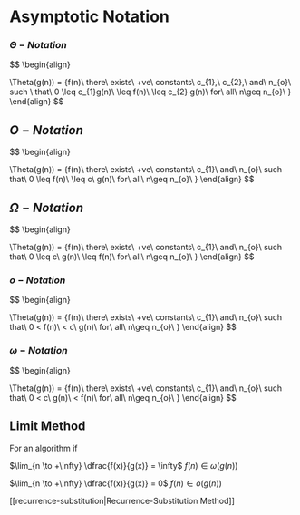 # Asymptotic Notation

### $\Theta\ -\ Notation$
$$
\begin{align}

\Theta(g(n)) = \{f(n)\ there\ exists\ +ve\ constants\ c_{1},\ c_{2},\ and\ n_{o}\ such \\
that\ 0 \leq c_{1}g(n)\ \leq f(n)\ \leq c_{2} g(n)\ for\ all\ n\geq n_{o}\ \}
\end{align}
$$

## $O-Notation$

$$
\begin{align}

\Theta(g(n)) = \{f(n)\ there\ exists\ +ve\ constants\ c_{1}\ and\ n_{o}\\ such\
that\ 0  \leq f(n)\ \leq c\ g(n)\ for\ all\ n\geq n_{o}\ \}
\end{align}
$$

## $\Omega - Notation$
$$
\begin{align}

\Theta(g(n)) = \{f(n)\ there\ exists\ +ve\ constants\ c_{1}\ and\ n_{o}\\ such\
that\ 0  \leq c\ g(n)\ \leq f(n)\ for\ all\ n\geq n_{o}\ \}
\end{align}
$$

### $o - Notation$
$$
\begin{align}

\Theta(g(n)) = \{f(n)\ there\ exists\ +ve\ constants\ c_{1}\ and\ n_{o}\\ such\
that\ 0  < f(n)\ < c\ g(n)\ for\ all\ n\geq n_{o}\ \}
\end{align}
$$

### $\omega - Notation$
$$
\begin{align}

\Theta(g(n)) = \{f(n)\ there\ exists\ +ve\ constants\ c_{1}\ and\ n_{o}\\ such\
that\ 0  < c\ g(n)\ < f(n)\ for\ all\ n\geq n_{o}\ \}
\end{align}
$$
## Limit Method

For an algorithm if  

$\lim_{n \to +\infty} \dfrac{f(x)}{g(x)} = \infty$     $f(n) \in \omega(g(n))$

$\lim_{n \to +\infty} \dfrac{f(x)}{g(x)} = 0$     $f(n) \in o(g(n))$



[[recurrence-substitution|Recurrence-Substitution Method]]

